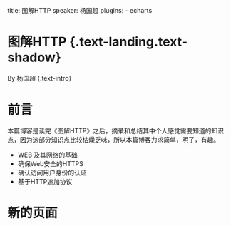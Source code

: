 title: 图解HTTP
speaker: 杨国超
plugins:
    - echarts

<slide class="bg-black-blue aligncenter" image="https://source.unsplash.com/C1HhAQrbykQ/ .dark">

# 图解HTTP {.text-landing.text-shadow}

By 杨国超 {.text-intro}


<slide class="bg-black aligncenter" image="https://source.unsplash.com/n9WPPWiPPJw/ .anim">


# 前言 #
本篇博客是读完《图解HTTP》之后，摘录和总结其中个人感觉需要知道的知识点，因为这部分知识点比较枯燥乏味，所以本篇博客力求简单，明了，有趣。
- WEB 及其网络的基础
- 确保Web安全的HTTPS
- 确认访问用户身份的认证
- 基于HTTP追加协议



<slide image="https://source.unsplash.com/UJbHNoVPZW0/ .dark">

# 新的页面 #




